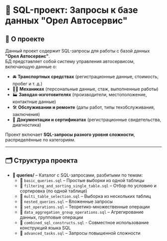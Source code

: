 # 🚗 SQL-проект: Запросы к базе данных "Орел Автосервис"

## 📌 О проекте
Данный проект содержит SQL-запросы для работы с базой данных **"Орел Автосервис"**.  
БД представляет собой систему управления автосервисом, включающую данные о:
- 🚘 **Транспортных средствах** (регистрационные данные, стоимость, пробег и т. д.)
- 👨‍🔧 **Механиках** (персональные данные, стаж, выполненные работы)
- 🏭 **Заводах-изготовителях** (производители, местоположение, контактные данные)
- 🛠 **Обслуживании и ремонте** (даты работ, типы техобслуживания, заключения)
- 📜 **Документации и сертификатах** (регистрационные свидетельства, диагностика)

Проект включает **SQL-запросы разного уровня сложности**, распределённые по категориям.

---

## 🗂 Структура проекта

- **📂 queries/** – Каталог с SQL-запросами, разбитыми по темам:
  - 📌 `basic_queries.sql` – Простые выборки из одной таблицы
  - 📌 `filtering_and_sorting_single_table.sql` – Отбор по условию и сортировка (по одной таблице)
  - 📌 `multi_table_selection.sql` – Выборка из нескольких таблиц
  - 📌 `nested_queries.sql` – Вложенные запросы
  - 📌 `set_operations.sql` – Теоретико-множественные операции
  - 📌 `data_aggregation_group_operations.sql` – Агрегирование данных, групповые операции
  - 📌 `combined_sql_constructs.sql` - Совместное использование конструкций языка SQL
  - 📌 `advanced_tasks.sql` – Запросы повышенной сложности




















